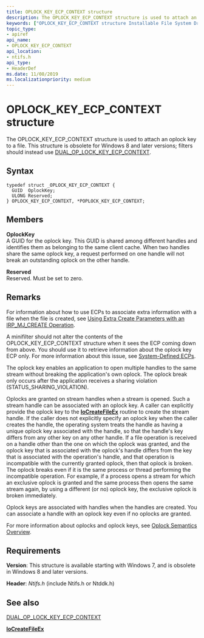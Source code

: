 ```yaml
---
title: OPLOCK_KEY_ECP_CONTEXT structure
description: The OPLOCK_KEY_ECP_CONTEXT structure is used to attach an oplock key to a file.
keywords: ["OPLOCK_KEY_ECP_CONTEXT structure Installable File System Drivers", "POPLOCK_KEY_ECP_CONTEXT structure pointer Installable File System Drivers"]
topic_type:
- apiref
api_name:
- OPLOCK_KEY_ECP_CONTEXT
api_location:
- ntifs.h
api_type:
- HeaderDef
ms.date: 11/08/2019
ms.localizationpriority: medium
---
```


# OPLOCK_KEY_ECP_CONTEXT structure

The OPLOCK_KEY_ECP_CONTEXT structure is used to attach an oplock key to a file. This structure is obsolete for Windows 8 and later versions; filters should instead use [DUAL_OP_LOCK_KEY_ECP_CONTEXT](./dual-oplock-key-ecp-context.md).

## Syntax

```ManagedCPlusPlus
typedef struct _OPLOCK_KEY_ECP_CONTEXT {
  GUID  OplockKey;
  ULONG Reserved;
} OPLOCK_KEY_ECP_CONTEXT, *POPLOCK_KEY_ECP_CONTEXT;
```

## Members

**OplockKey**  
A GUID for the oplock key. This GUID is shared among different handles and identifies them as belonging to the same client cache. When two handles share the same oplock key, a request performed on one handle will not break an outstanding oplock on the other handle.

**Reserved**  
Reserved. Must be set to zero.

## Remarks

For information about how to use ECPs to associate extra information with a file when the file is created, see [Using Extra Create Parameters with an IRP_MJ_CREATE Operation](./using-ecps-to-process-irp-mj-create-operations-in-a-file-system-minifilter.md).

A minifilter should not alter the contents of the OPLOCK_KEY_ECP_CONTEXT structure when it sees the ECP coming down from above. You should use it to retrieve information about the oplock key ECP only. For more information about this issue, see [System-Defined ECPs](./system-defined-ecps.md).

The oplock key enables an application to open multiple handles to the same stream without breaking the application's own oplock. The oplock break only occurs after the application receives a sharing violation (STATUS_SHARING_VIOLATION).

Oplocks are granted on stream handles when a stream is opened. Such a stream handle can be associated with an oplock key. A caller can explicitly provide the oplock key to the [**IoCreateFileEx**](/windows-hardware/drivers/ddi/ntddk/nf-ntddk-iocreatefileex) routine to create the stream handle. If the caller does not explicitly specify an oplock key when the caller creates the handle, the operating system treats the handle as having a unique oplock key associated with the handle, so that the handle's key differs from any other key on any other handle. If a file operation is received on a handle other than the one on which the oplock was granted, and the oplock key that is associated with the oplock's handle differs from the key that is associated with the operation's handle, and that operation is incompatible with the currently granted oplock, then that oplock is broken. The oplock breaks even if it is the same process or thread performing the incompatible operation. For example, if a process opens a stream for which an exclusive oplock is granted and the same process then opens the same stream again, by using a different (or no) oplock key, the exclusive oplock is broken immediately.

Oplock keys are associated with handles when the handles are created. You can associate a handle with an oplock key even if no oplocks are granted.

For more information about oplocks and oplock keys, see [Oplock Semantics Overview](./oplock-overview.md).

## Requirements

**Version**: This structure is available starting with Windows 7, and is obsolete in Windows 8 and later versions.

**Header**: *Ntifs.h* (include Ntifs.h or Ntddk.h)


## See also

[DUAL_OP_LOCK_KEY_ECP_CONTEXT](./dual-oplock-key-ecp-context.md)

[**IoCreateFileEx**](/windows-hardware/drivers/ddi/ntddk/nf-ntddk-iocreatefileex)

